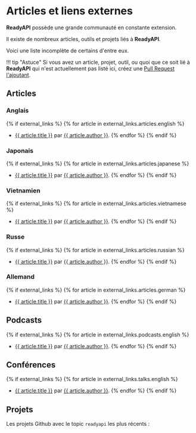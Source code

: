 # Articles et liens externes

**ReadyAPI** possède une grande communauté en constante extension.

Il existe de nombreux articles, outils et projets liés à **ReadyAPI**.

Voici une liste incomplète de certains d'entre eux.

!!! tip "Astuce"
    Si vous avez un article, projet, outil, ou quoi que ce soit lié à **ReadyAPI** qui n'est actuellement pas listé ici, créez une <a href="https://github.com/khulnasoft/readyapi/edit/master/docs/en/data/external_links.yml" class="external-link" target="_blank">Pull Request l'ajoutant</a>.

## Articles

### Anglais

{% if external_links %}
{% for article in external_links.articles.english %}

* <a href="{{ article.link }}" class="external-link" target="_blank">{{ article.title }}</a> par <a href="{{ article.author_link }}" class="external-link" target="_blank">{{ article.author }}</a>.
{% endfor %}
{% endif %}

### Japonais

{% if external_links %}
{% for article in external_links.articles.japanese %}

* <a href="{{ article.link }}" class="external-link" target="_blank">{{ article.title }}</a> par <a href="{{ article.author_link }}" class="external-link" target="_blank">{{ article.author }}</a>.
{% endfor %}
{% endif %}

### Vietnamien

{% if external_links %}
{% for article in external_links.articles.vietnamese %}

* <a href="{{ article.link }}" class="external-link" target="_blank">{{ article.title }}</a> par <a href="{{ article.author_link }}" class="external-link" target="_blank">{{ article.author }}</a>.
{% endfor %}
{% endif %}

### Russe

{% if external_links %}
{% for article in external_links.articles.russian %}

* <a href="{{ article.link }}" class="external-link" target="_blank">{{ article.title }}</a> par <a href="{{ article.author_link }}" class="external-link" target="_blank">{{ article.author }}</a>.
{% endfor %}
{% endif %}

### Allemand

{% if external_links %}
{% for article in external_links.articles.german %}

* <a href="{{ article.link }}" class="external-link" target="_blank">{{ article.title }}</a> par <a href="{{ article.author_link }}" class="external-link" target="_blank">{{ article.author }}</a>.
{% endfor %}
{% endif %}

## Podcasts

{% if external_links %}
{% for article in external_links.podcasts.english %}

* <a href="{{ article.link }}" class="external-link" target="_blank">{{ article.title }}</a> par <a href="{{ article.author_link }}" class="external-link" target="_blank">{{ article.author }}</a>.
{% endfor %}
{% endif %}

## Conférences

{% if external_links %}
{% for article in external_links.talks.english %}

* <a href="{{ article.link }}" class="external-link" target="_blank">{{ article.title }}</a> par <a href="{{ article.author_link }}" class="external-link" target="_blank">{{ article.author }}</a>.
{% endfor %}
{% endif %}

## Projets

Les projets Github avec le topic `readyapi` les plus récents :

<div class="github-topic-projects">
</div>
